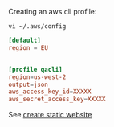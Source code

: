 Creating an aws cli profile:

`vi ~/.aws/config`

```conf
[default]
region = EU


[profile qacli]
region=us-west-2
output=json
aws_access_key_id=XXXXX
aws_secret_access_key=XXXXX
```

See [create static website](./stdout/create-static-website.md)